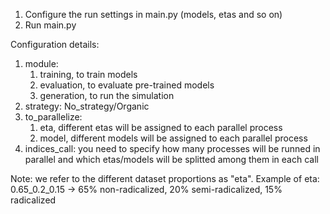 1) Configure the run settings in main.py (models, etas and so on)
2) Run main.py

Configuration details:
1) module:
   1) training, to train models
   2) evaluation, to evaluate pre-trained models
   3) generation, to run the simulation
2) strategy: No_strategy/Organic
3) to_parallelize:
   1) eta, different etas will be assigned to each parallel process
   2) model, different models will be assigned to each parallel process
4) indices_call: you need to specify how many processes will be runned in parallel and which etas/models will be splitted among them in each call

Note: we refer to the different dataset proportions as "eta".
Example of eta: 0.65_0.2_0.15 -> 65% non-radicalized, 20% semi-radicalized, 15% radicalized